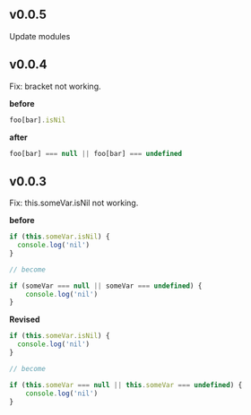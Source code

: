 v0.0.5
---
Update modules

v0.0.4
---
Fix: bracket not working.

  **before**

  ```js
  foo[bar].isNil
  ```
  
  **after**

  ```js
  foo[bar] === null || foo[bar] === undefined
  ```

v0.0.3
---
Fix: this.someVar.isNil not working.

  **before**

  ```js
  if (this.someVar.isNil) {
    console.log('nil')
  }

  // become

  if (someVar === null || someVar === undefined) {
      console.log('nil')
  }
  ```

  **Revised**

  ```js
  if (this.someVar.isNil) {
    console.log('nil')
  }

  // become

  if (this.someVar === null || this.someVar === undefined) {
      console.log('nil')
  }
  ```
